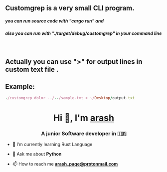 <h2>Customgrep is a very small CLI program.</h2>

<h5>you can run source code with "cargo run" and</h5>
<h5>also you can run with "./target/debug/customgrep" in your command line</h5><br>
<h2>Actually you can use ">"  for output lines  in custom text file .</h2>
<h2>Example: </h2>

   ```ruby
   ./customgrep dolor ../../sample.txt > ~/Desktop/output.txt
  ```


<h1 align="center">Hi 👋, I'm <a href="https://github.com/arashPQ" target="blank">
arash</a></h1>
<h3 align="center">A junior Software developer in &#127470&#127479 </h3>


- 🌱 I’m currently learning Rust Language

- 💬 Ask me about **Python**

- 📫 How to reach me **arash_paqe@protonmail.com**
